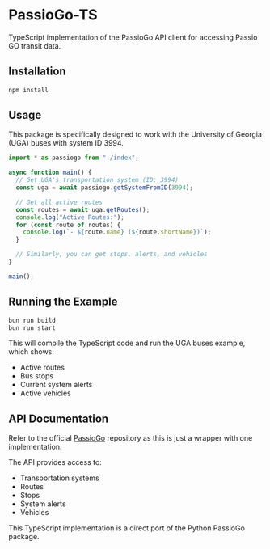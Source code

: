 # PassioGo-TS

TypeScript implementation of the PassioGo API client for accessing Passio GO transit data.

## Installation

```bash
npm install
```

## Usage

This package is specifically designed to work with the University of Georgia (UGA) buses with system ID 3994.

```typescript
import * as passiogo from "./index";

async function main() {
  // Get UGA's transportation system (ID: 3994)
  const uga = await passiogo.getSystemFromID(3994);

  // Get all active routes
  const routes = await uga.getRoutes();
  console.log("Active Routes:");
  for (const route of routes) {
    console.log(`- ${route.name} (${route.shortName})`);
  }

  // Similarly, you can get stops, alerts, and vehicles
}

main();
```

## Running the Example

```bash
bun run build
bun run start
```

This will compile the TypeScript code and run the UGA buses example, which shows:

- Active routes
- Bus stops
- Current system alerts
- Active vehicles

## API Documentation

Refer to the official [PassioGo](https://github.com/athuler/PassioGo) repository as this is just a wrapper with one implementation.

The API provides access to:

- Transportation systems
- Routes
- Stops
- System alerts
- Vehicles

This TypeScript implementation is a direct port of the Python PassioGo package.
